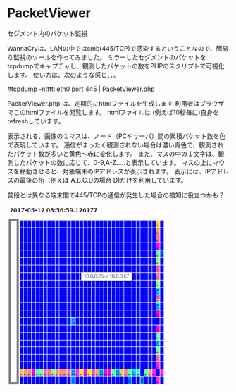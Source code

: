 # PacketViewer
セグメント内のパケット監視

WannaCryは、LANの中ではsmb(445/TCP)で感染するということなので、簡易な監視のツールを作ってみました。
ミラーしたセグメントのパケットをtcpdumpでキャプチャし、観測したパケットの数をPHPのスクリプトで可視化します。
使い方は、次のような感じ、、、

#tcpdump -ntttti eth0 port 445 | PacketViewer.php

PackerViewer.php は、定期的にhtmlファイルを生成します
利用者はブラウザでこのhtmlファイルを閲覧します。
htmlファイルは (例えば10秒毎に)自身をrefreshしています。

表示される、画像の１マスは、ノード（PCやサーバ）間の累積パケット数を色で表現しています。
通信がまったく観測されない場合は濃い青色で、観測されたパケット数が多いと黄色～赤に変化します。
また、マスの中の１文字は、観測したパケットの数に応じて、0-9,A-Z.....と表示しています。
マスの上にマウスを移動させると、対象端末のIPアドレスが表示されます。
表示には、IPアドレスの最後の桁（例えば A.B.C.Dの場合 D)だけを利用しています。

普段とは異なる端末間で445/TCPの通信が発生した場合の検知に役立つかも？

![表示例](https://github.com/crescentvenus/PacketViewer/blob/master/packet2.png)
